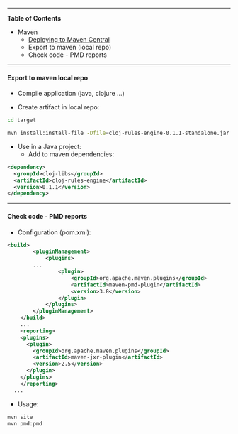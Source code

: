 -----------------------

**Table of Contents**

- Maven
  - [Deploying to Maven Central](deploy.md)
  - Export to maven (local repo)
  - Check code - PMD reports

-----------------------

#### Export to maven local repo

- Compile application (java, clojure ...)

- Create artifact in local repo:

```bash
cd target

mvn install:install-file -Dfile=cloj-rules-engine-0.1.1-standalone.jar -DgroupId=cloj-libs -DartifactId=cloj-rules-engine -Dversion=0.1.1 -Dpackaging=jar
```

- Use in a Java project:
    - Add to maven dependencies:

```xml
<dependency>
  <groupId>cloj-libs</groupId>
  <artifactId>cloj-rules-engine</artifactId>
  <version>0.1.1</version>
</dependency>
```

-----------------------

#### Check code - PMD reports

- Configuration (pom.xml):

```xml
<build>
		<pluginManagement>
			<plugins>
        ...
				<plugin>
					<groupId>org.apache.maven.plugins</groupId>
					<artifactId>maven-pmd-plugin</artifactId>
					<version>3.8</version>
				</plugin>
			</plugins>
		</pluginManagement>
	</build>
	...
	<reporting>
    <plugins>
      <plugin>
        <groupId>org.apache.maven.plugins</groupId>
        <artifactId>maven-jxr-plugin</artifactId>
        <version>2.5</version>
      </plugin>
    </plugins>
	</reporting>
  ...
```

- Usage:

```bash
mvn site
mvn pmd:pmd
```
